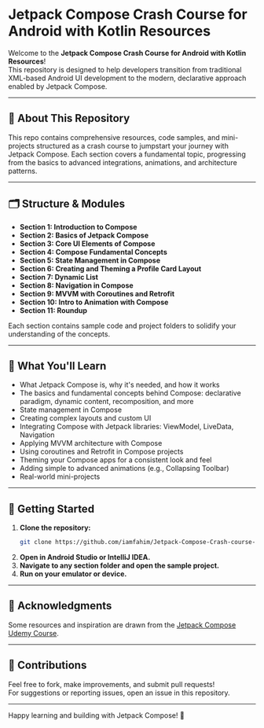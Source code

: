 # Jetpack Compose Crash Course for Android with Kotlin Resources

Welcome to the **Jetpack Compose Crash Course for Android with Kotlin Resources**!  
This repository is designed to help developers transition from traditional XML-based Android UI development to the modern, declarative approach enabled by Jetpack Compose.

---

## 📖 About This Repository

This repo contains comprehensive resources, code samples, and mini-projects structured as a crash course to jumpstart your journey with Jetpack Compose. Each section covers a fundamental topic, progressing from the basics to advanced integrations, animations, and architecture patterns.

---

## 🗂️ Structure & Modules

- **Section 1: Introduction to Compose**
- **Section 2: Basics of Jetpack Compose**
- **Section 3: Core UI Elements of Compose**
- **Section 4: Compose Fundamental Concepts**
- **Section 5: State Management in Compose**
- **Section 6: Creating and Theming a Profile Card Layout**
- **Section 7: Dynamic List**
- **Section 8: Navigation in Compose**
- **Section 9: MVVM with Coroutines and Retrofit**
- **Section 10: Intro to Animation with Compose**
- **Section 11: Roundup**

Each section contains sample code and project folders to solidify your understanding of the concepts.

---

## 🚀 What You'll Learn

- What Jetpack Compose is, why it's needed, and how it works
- The basics and fundamental concepts behind Compose: declarative paradigm, dynamic content, recomposition, and more
- State management in Compose
- Creating complex layouts and custom UI
- Integrating Compose with Jetpack libraries: ViewModel, LiveData, Navigation
- Applying MVVM architecture with Compose
- Using coroutines and Retrofit in Compose projects
- Theming your Compose apps for a consistent look and feel
- Adding simple to advanced animations (e.g., Collapsing Toolbar)
- Real-world mini-projects

---

## 🏁 Getting Started

1. **Clone the repository:**
   ```bash
   git clone https://github.com/iamfahim/Jetpack-Compose-Crash-course-for-Android-with-Kotlin-Resources.git
   ```
2. **Open in Android Studio or IntelliJ IDEA.**
3. **Navigate to any section folder and open the sample project.**
4. **Run on your emulator or device.**

---

## 🙌 Acknowledgments

Some resources and inspiration are drawn from the [Jetpack Compose Udemy Course](https://www.udemy.com/course/jetpack-compose-masterclass/).

---

## 🤝 Contributions

Feel free to fork, make improvements, and submit pull requests!  
For suggestions or reporting issues, open an issue in this repository.

---

Happy learning and building with Jetpack Compose! 🚀
